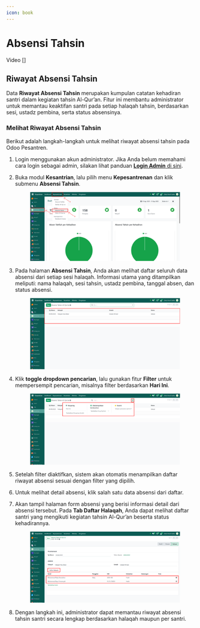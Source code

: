 ```yaml
---
icon: book
---
```


# Absensi Tahsin

Video \[]

## Riwayat Absensi Tahsin

Data **Riwayat Absensi Tahsin** merupakan kumpulan catatan kehadiran santri dalam kegiatan tahsin Al-Qur’an. Fitur ini membantu administrator untuk memantau keaktifan santri pada setiap halaqah tahsin, berdasarkan sesi, ustadz pembina, serta status absensinya.

### Melihat Riwayat Absensi Tahsin

Berikut adalah langkah-langkah untuk melihat riwayat absensi tahsin pada Odoo Pesantren.

1. Login menggunakan akun administrator. Jika Anda belum memahami cara login sebagai admin, silakan lihat panduan [**Login Admin** di sini](../../panduan-login/login-admin.md).
2.  Buka modul **Kesantrian**, lalu pilih menu **Kepesantrenan** dan klik submenu **Absensi Tahsin**.

    <figure><img src="../../.gitbook/assets/images-627.png" alt=""><figcaption></figcaption></figure>


3.  Pada halaman **Absensi Tahsin**, Anda akan melihat daftar seluruh data absensi dari setiap sesi halaqah. Informasi utama yang ditampilkan meliputi: nama halaqah, sesi tahsin, ustadz pembina, tanggal absen, dan status absensi.

    <figure><img src="../../.gitbook/assets/images-628 (1).png" alt=""><figcaption></figcaption></figure>


4.  Klik **toggle dropdown pencarian**, lalu gunakan fitur **Filter** untuk mempersempit pencarian, misalnya filter berdasarkan **Hari Ini**.

    <figure><img src="../../.gitbook/assets/images-629.png" alt=""><figcaption></figcaption></figure>


5. Setelah filter diaktifkan, sistem akan otomatis menampilkan daftar riwayat absensi sesuai dengan filter yang dipilih.
6. Untuk melihat detail absensi, klik salah satu data absensi dari daftar.
7.  Akan tampil halaman form absensi yang berisi informasi detail dari absensi tersebut. Pada **Tab Daftar Halaqah**, Anda dapat melihat daftar santri yang mengikuti kegiatan tahsin Al-Qur’an beserta status kehadirannya.

    <figure><img src="../../.gitbook/assets/images-631.png" alt=""><figcaption></figcaption></figure>


8. Dengan langkah ini, administrator dapat memantau riwayat absensi tahsin santri secara lengkap berdasarkan halaqah maupun per santri.
